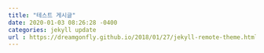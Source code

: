 ```yaml
---
title: "테스트 게시글"
date: 2020-01-03 08:26:28 -0400
categories: jekyll update
url : https://dreamgonfly.github.io/2018/01/27/jekyll-remote-theme.html
---
```

